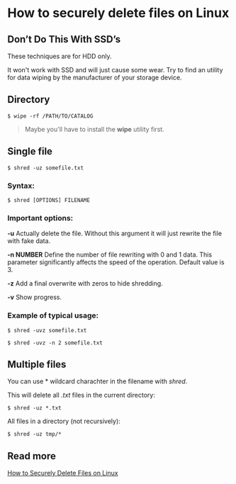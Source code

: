 
# How to securely delete files on Linux

## Don’t Do This With SSD’s

These techniques are for HDD only.  

It won't work with SSD and will just cause some wear. Try to find an utility for data wiping by the manufacturer of your storage device.


## Directory

    $ wipe -rf /PATH/TO/CATALOG

>Maybe you'll have to install the **wipe** utility first.

## Single file

    $ shred -uz somefile.txt

### Syntax:

    $ shred [OPTIONS] FILENAME

### Important options:

**-u** Actually delete the file. Without this argument it will just rewrite the file with fake data.

**-n NUMBER** Define the number of file rewriting with 0 and 1 data. This parameter significantly affects the speed of the operation. Default value is 3.

**-z** Add a final overwrite with zeros to hide shredding.

**-v** Show progress.

### Example of typical usage:
    
    $ shred -uvz somefile.txt

    $ shred -uvz -n 2 somefile.txt

## Multiple files
    
You can use * wildcard charachter in the filename with *shred*.

This will delete all *.txt* files in the current directory:
    
    $ shred -uz *.txt

All files in a directory (not recursively):
    
    $ shred -uz tmp/*

## Read more

[How to Securely Delete Files on Linux](https://www.howtogeek.com/425232/how-to-securely-delete-files-on-linux/)



